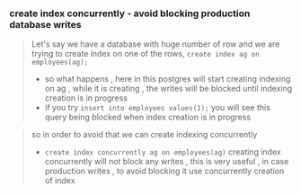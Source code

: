 ### create index concurrently - avoid blocking production database writes

> Let's say we have a database with huge number of row and we are trying to create index on one of the rows, ```create index ag on employees(ag);```
> - so what happens , here in this postgres will start creating indexing on ag , while it is creating , the writes will be blocked until indexing creation is in progress
> - if you try ```insert into employees values(1);``` you will see this query being blocked when index  creation is in progress

> so in order to avoid that we can create indexing concurrently
> - ```create index concurrently ag on employees(ag)``` creating index concurrently will not block any writes , this is very useful , in case production writes , to avoid blocking it use concurrently creation of index
